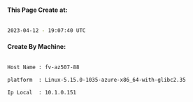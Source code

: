 
   
#### This Page Create at:

```bash

2023-04-12 - 19:07:40 UTC

```

#### Create By Machine:

```bash

Host Name : fv-az507-88

platform  : Linux-5.15.0-1035-azure-x86_64-with-glibc2.35

Ip Local  : 10.1.0.151

```

